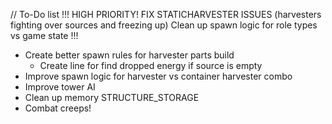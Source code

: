 // To-Do list
!!!
HIGH PRIORITY!
FIX STATICHARVESTER ISSUES (harvesters fighting over sources and freezing up)
Clean up spawn logic for role types vs game state
!!!

- Create better spawn rules for harvester parts build
  - Create line for find dropped energy if source is empty
- Improve spawn logic for harvester vs container harvester combo
- Improve tower AI
- Clean up memory STRUCTURE_STORAGE
- Combat creeps!
